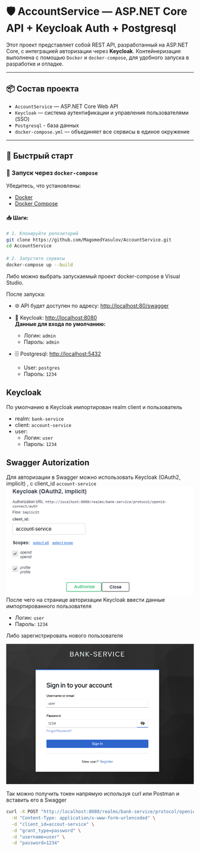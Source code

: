 
# 🛡️ AccountService — ASP.NET Core API + Keycloak Auth + Postgresql

Этот проект представляет собой REST API, разработанный на ASP.NET Core, с интеграцией авторизации через **Keycloak**. Контейнеризация выполнена с помощью `Docker` и `docker-compose`, для удобного запуска в разработке и отладке.

---

## 📦 Состав проекта

- `AccountService` — ASP.NET Core Web API
- `Keycloak` — система аутентификации и управления пользователями (SSO)
- `Postgresql` - база данных
- `docker-compose.yml` — объединяет все сервисы в единое окружение

---

## 🚀 Быстрый старт

### 🔁 Запуск через `docker-compose`

Убедитесь, что установлены:

- [Docker](https://www.docker.com/)
- [Docker Compose](https://docs.docker.com/compose/)

#### 📥 Шаги:

```bash
# 1. Клонируйте репозиторий
git clone https://github.com/MagomedYasulov/AccountService.git
cd AccountService

# 2. Запустите сервисы
docker-compose up --build
```
Либо можно выбрать запускаемый проект docker-compose в Visual Studio.

После запуска:

- 🌐 API будет доступен по адресу: [http://localhost:80/swagger](http://localhost:80/swagger)

- 🔐 Keycloak: [http://localhost:8080](http://localhost:8080)  
  **Данные для входа по умолчанию:**
  - Логин: `admin`  
  - Пароль: `admin`
- 🗄️ Postgresql: [http://localhost:5432](http://localhost:5432)
  - User: `postgres`
  - Пароль: `1234` 

Keycloak
---
По умолчанию в Keycloak импортирован realm client и пользователь
- realm: `bank-service`
- client: `account-service`
- user: 
	- Логин: `user`
	- Пароль: `1234`

Swagger Autorization
---
Для авторизации в Swagger можно использовать Keycloak  (OAuth2,  implicit) , с client_id `account-service`
![Swagger Keycloak Auth UI](images/swagger-keycloak-auth.png)  
После чего на странице авторизации Keycloak ввести данные импортированного пользователя
- Логин: `user`
- Пароль: `1234`  

Либо зарегистрировать нового пользователя

![Keycloak Auth Page](images/keycloak-auth-page.png)

Так можно получить токен напрямую используя curl или Postman и вставить его в Swagger
```bash
curl -X POST "http://localhost:8080/realms/bank-service/protocol/openid-connect/token" \
  -H "Content-Type: application/x-www-form-urlencoded" \
  -d "client_id=accout-service" \
  -d "grant_type=password" \
  -d "username=user" \
  -d "password=1234"
```
